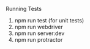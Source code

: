 Running Tests

1. npm run test (for unit tests)
2. npm run webdriver
3. npm run server:dev
4. npm run protractor
